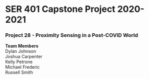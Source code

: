 # SER 401 Capstone Project 2020-2021
### Project 28 - Proximity Sensing in a Post-COVID World
**Team Members**</br>
Dylan Johnson</br>
Joshua Carpenter</br>
Kelly Petrone</br>
Michael Frederic</br>
Russell Smith</br>